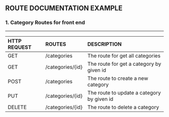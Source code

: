 ## ROUTE DOCUMENTATION EXAMPLE


### 1. Category Routes for front end
---

| HTTP REQUEST| ROUTES | DESCRIPTION |
| :---        | :----   |          :--- |
| GET         | /categories             | The route for get all categories   |
| GET         | /categories/{id}        | The route for get a category by given id   |
| POST        | /categories             | The route to create a new category |
| PUT         | /categories/{id}        | The route to update a category by given id |
| DELETE      | /categories/{id}        | The route to delete a category|
